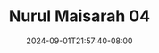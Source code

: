 --- 
title: "Nurul Maisarah 04"
description: "download bokeh Nurul Maisarah 04 full full baru"
date: 2024-09-01T21:57:40-08:00
file_code: "b01nef7yd5n8"
draft: false
cover: "fajxe20z66htyz0j.jpg"
tags: ["Nurul", "Maisarah"]
length: 28
fld_id: "1482689"
foldername: "A Nurul Maisarah"
categories: ["A Nurul Maisarah"]
views: 0
---